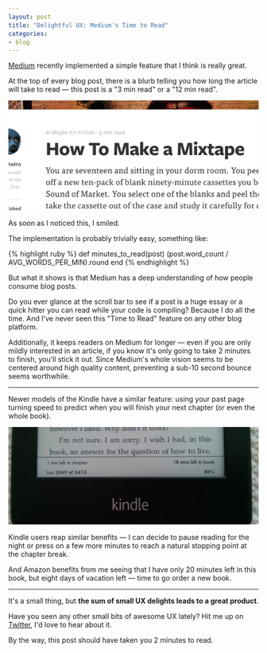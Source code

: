 ```yaml
---
layout: post
title: "Delightful UX: Medium's Time to Read"
categories:
- blog
---
```


[Medium][m] recently implemented a simple feature that I think is 
really great.

[m]: https://medium.com

At the top of every blog post, there is a blurb telling you how long the
article will take to read &mdash; this post is a "3 min read" or a "12 min read".

<div class="pic">
  <a href="https://medium.com/maybe-its-fiction/f7bbc3aa2419">
    <img alt="Medium's Time to Read" src="/static/medium-time-to-read.png">
  </a>
</div>

As soon as I noticed this, I smiled. 

The implementation is probably trivially easy, something like:

{% highlight ruby %}
def minutes_to_read(post)
  (post.word_count / AVG_WORDS_PER_MIN).round
end
{% endhighlight %}

But what it shows is that Medium has a deep understanding of how people consume
blog posts. 

Do you ever glance at the scroll bar to see if a post is a huge essay or a quick 
hitter you can read while your code is compiling? Because I do all the time. And 
I've never seen this "Time to Read" feature on any other blog platform.

Additionally, it keeps readers on Medium for longer &mdash; even if you are
only mildly interested in an article, if you know it's only going to take 2
minutes to finish, you'll stick it out. Since Medium's whole vision seems to 
be centered around high quality content, preventing a sub-10 second bounce seems 
worthwhile.

---

Newer models of the Kindle have a similar feature: using your past page turning
speed to predict when you will finish your next chapter (or even the whole book).

<div class="pic">
  <img alt="Kindle's Time Left in Chapter/Book" src="/static/kindle-time-to-read.jpg">
</div>

Kindle users reap similar benefits &mdash; I can decide to pause reading for the 
night or press on a few more minutes to reach a natural stopping point at the 
chapter break. 

And Amazon benefits from me seeing that I have only 20 minutes left in this
book, but eight days of vacation left &mdash; time to go order a new book.

---

It's a small thing, but **the sum of small UX delights leads to a great product**.

Have you seen any other small bits of awesome UX lately? Hit me up 
on [Twitter][tw], I'd love to hear about it.

By the way, this post should have taken you 2 minutes to read.

[tw]: https://twitter.com/_swanson
